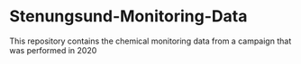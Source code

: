 # Stenungsund-Monitoring-Data
This repository contains the chemical monitoring data from a campaign that was performed in 2020
